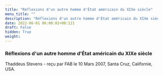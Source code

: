 ```yaml
---
title: "Réflexions d'un autre homme d'État américain du XIXe siècle"
menu_title: ""
description: "Réflexions d'un autre homme d'État américain du XIXe siècle"
date: 2022-06-01 06:00:01+00:121
draft: False
hidden: True
weight:
---
```

### Réflexions d'un autre homme d'État américain du XIXe siècle

Thaddeus Stevens - reçu par FAB le 10 Mars 2007, Santa Cruz, Californie, USA.




